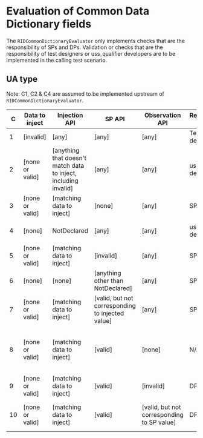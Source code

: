 # Evaluation of Common Data Dictionary fields

The `RIDCommonDictionaryEvaluator` only implements checks that are the responsibility of SPs and DPs.
Validation or checks that are the responsibility of test designers or uss_qualifier developers are to be implemented in the calling test scenario.

## UA type
Note: C1, C2 & C4 are assumed to be implemented upstream of `RIDCommonDictionaryEvaluator`.

| C  | Data to inject  | Injection API                                                   | SP API                                           | Observation API                            | Responsible entity | Failure                                                           | Failed requirement                                                                                                             |
|----|-----------------|-----------------------------------------------------------------|--------------------------------------------------|--------------------------------------------|--------------------|-------------------------------------------------------------------|--------------------------------------------------------------------------------------------------------------------------------|
| 1  | [invalid]       | [any]                                                           | [any]                                            | [any]                                      | Test designer      | Invalid test data provided                                        | Exception raised in scenario bootstrap                                                                                         |
| 2  | [none or valid] | [anything that doesn't match data to inject, including invalid] | [any]                                            | [any]                                      | uss_qualifier dev  | Test data not injected accurately                                 | `interuss.automated_testing.rid.injection.UpsertTestResult`                                                                    |
| 3  | [none or valid] | [matching data to inject]                                       | [none]                                           | [any]                                      | SP                 | API-required field not provided                                   | `astm.f3411.v22a.NET0710,X`; `astm.f3411.v22a.NET0260,Table1,X`                                                                |
| 4  | [none]          | NotDeclared                                                     | [any]                                            | [any]                                      | uss_qualifier dev  | Test data not injected accurately                                 | `interuss.automated_testing.rid.injection.UpsertTestResult`                                                                    |
| 5  | [none or valid] | [matching data to inject]                                       | [invalid]                                        | [any]                                      | SP                 | SP API contract violated                                          | `astm.f3411.v22a.NET0710,X`; `astm.f3411.v22a.NET0260,Table1,X`                                                                |
| 6  | [none]          | [none]                                                          | [anything other than NotDeclared]                | [any]                                      | SP                 | UA type not communicated correctly                                | `astm.f3411.v22a.NET0260,Table1,X`                                                                                             |
| 7  | [none or valid] | [matching data to inject]                                       | [valid, but not corresponding to injected value] | [any]                                      | SP                 | UA type not communicated correctly                                | `astm.f3411.v22a.NET0260,Table1,X`                                                                                             |
| 8  | [none or valid] | [matching data to inject]                                       | [valid]                                          | [none]                                     | N/A                | No failure; reporting UA type to observers is not required by API | N/A                                                                                                                            |
| 9  | [none or valid] | [matching data to inject]                                       | [valid]                                          | [invalid]                                  | DP                 | Observation API contract violated                                 | `interuss.automated_testing.rid.observation.ObservationSuccess`; `astm.f3411.v22a.NET0450`; `astm.f3411.v22a.NET0470,Table1,X` |
| 10 | [none or valid] | [matching data to inject]                                       | [valid]                                          | [valid, but not corresponding to SP value] | DP                 | SP information incorrectly reported to observer                   | `astm.f3411.v22a.NET0450`; `astm.f3411.v22a.NET0470,Table1,X`                                                                  |
